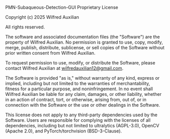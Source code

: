 PMN-Subaqueous-Detection-GUI Proprietary License

Copyright (c) 2025 Wilfred Auxilian

All rights reserved.

The software and associated documentation files (the "Software") are the property of Wilfred Auxilian. No permission is granted to use, copy, modify, merge, publish, distribute, sublicense, or sell copies of the Software without prior written consent from Wilfred Auxilian.

To request permission to use, modify, or distribute the Software, please contact Wilfred Auxilian at wilfredauxilian12@gmail.com.

The Software is provided "as is," without warranty of any kind, express or implied, including but not limited to the warranties of merchantability, fitness for a particular purpose, and noninfringement. In no event shall Wilfred Auxilian be liable for any claim, damages, or other liability, whether in an action of contract, tort, or otherwise, arising from, out of, or in connection with the Software or the use or other dealings in the Software.

This license does not apply to any third-party dependencies used by the Software. Users are responsible for complying with the licenses of all dependencies, including but not limited to ultralytics (AGPL-3.0), OpenCV (Apache 2.0), and PyTorch/torchvision (BSD-3-Clause).
